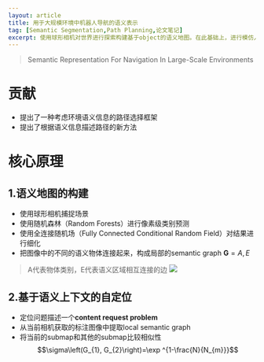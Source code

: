 ```yaml
---
layout: article
title: 用于大规模环境中机器人导航的语义表示
tag: [Semantic Segmentation,Path Planning,论文笔记]
excerpt: 使用球形相机对世界进行探索构建基于object的语义地图。在此基础上，进行模仿人类决策的路径选择和路径描述。
---
```

> Semantic Representation For Navigation In Large-Scale Environments



# 贡献
- 提出了一种考虑环境语义信息的路径选择框架
- 提出了根据语义信息描述路径的新方法

# 核心原理
## 1.语义地图的构建
- 使用球形相机捕捉场景
- 使用随机森林（Random Forests）进行像素级类别预测
- 使用全连接随机场（Fully Connected Conditional Random Field）对结果进行细化
- 把图像中的不同的语义物体连接起来，构成局部的semantic graph $\textbf{G}={A,E}$
> A代表物体类别，E代表语义区域相互连接的边
![](https://cdn.jsdelivr.net/gh/Mronne/MarkDownImg/img/20200320100620.png)

## 2.基于语义上下文的自定位
- 定位问题描述一个**content request problem**
- 从当前相机获取的标注图像中提取local semantic graph
- 将当前的submap和其他的submap比较相似性
$$\sigma\left(G_{1}, G_{2}\right)=\exp ^{1-\frac{N}{N_{m}}}$$
